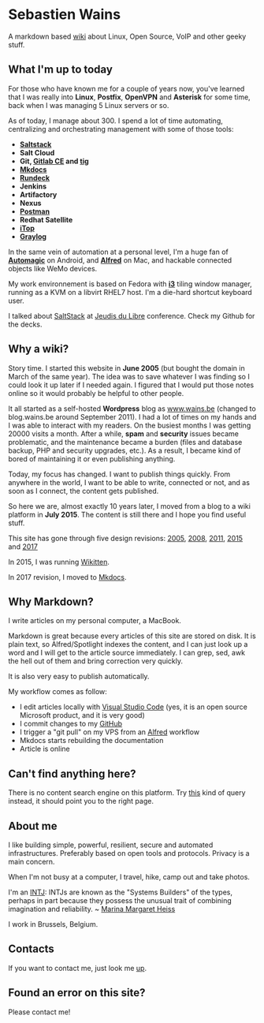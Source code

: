 # Sebastien Wains
A markdown based [wiki] about Linux, Open Source, VoIP and other geeky stuff.

## What I'm up to today

For those who have known me for a couple of years now, you've learned that I was really into **Linux**, **Postfix**, **OpenVPN** and **Asterisk** for some time, back when I was managing 5 Linux servers or so.

As of today, I manage about 300. I spend a lot of time automating, centralizing and orchestrating management with some of those tools:

- **[Saltstack]**
- **Salt Cloud**
- **Git, [Gitlab CE] and [tig]**
- **[Mkdocs]**
- **[Rundeck]**
- **Jenkins**
- **Artifactory**
- **Nexus**
- **[Postman]**
- **Redhat Satellite**
- **[iTop]**
- **[Graylog]**

In the same vein of automation at a personal level, I'm a huge fan of **[Automagic]** on Android, and **[Alfred]** on Mac, and hackable connected objects like WeMo devices.

My work environnement is based on Fedora with **[i3]** tiling window manager, running as a KVM on a libvirt RHEL7 host. I'm a die-hard shortcut keyboard user.

I talked about [SaltStack] at [Jeudis du Libre] conference. Check my Github for the decks.

## Why a wiki?

Story time. I started this website in **June 2005** (but bought the domain in March of the same year). The idea was to save whatever I was finding so I could look it up later if I needed again. I figured that I would put those notes online so it would probably be helpful to other people. 

It all started as a self-hosted **Wordpress** blog as www.wains.be (changed to blog.wains.be around September 2011). I had a lot of times on my hands and I was able to interact with my readers. On the busiest months I was getting 20000 visits a month. After a while, **spam** and **security** issues became problematic, and the maintenance became a burden (files and database backup, PHP and security upgrades, etc.). As a result, I became kind of bored of maintaining it or even publishing anything.

Today, my focus has changed. I want to publish things quickly. From anywhere in the world, I want to be able to write, connected or not, and as soon as I connect, the content gets published.

So here we are, almost exactly 10 years later, I moved from a blog to a wiki platform in **July 2015**. The content is still there and I hope you find useful stuff.

This site has gone through five design revisions: [2005](https://blog.wains.be/Nostalgy/2005.png), [2008](https://blog.wains.be/Nostalgy/2008.png), [2011](https://blog.wains.be/Nostalgy/2011.png), [2015](https://blog.wains.be/Nostalgy/2015.png) and [2017](https://blog.wains.be/Nostalgy/2017.png)

In 2015, I was running [Wikitten](https://github.com/victorstanciu/Wikitten).

In 2017 revision, I moved to [Mkdocs].

## Why Markdown?

I write articles on my personal computer, a MacBook.

Markdown is great because every articles of this site are stored on disk. It is plain text, so Alfred/Spotlight indexes the content, and I can just look up a word and I will get to the article source immediately. I can grep, sed, awk the hell out of them and bring correction very quickly.

It is also very easy to publish automatically.

My workflow comes as follow:

- I edit articles locally with [Visual Studio Code] (yes, it is an open source Microsoft product, and it is very good)
- I commit changes to my [GitHub] 
- I trigger a "git pull" on my VPS from an [Alfred] workflow
- Mkdocs starts rebuilding the documentation
- Article is online

## Can't find anything here?
There is no content search engine on this platform. Try [this] kind of query instead, it should point you to the right page.

## About me
I like building simple, powerful, resilient, secure and automated infrastructures. Preferably based on open tools and protocols. Privacy is a main concern.

When I'm not busy at a computer, I travel, hike, camp out and take photos.

I'm an [INTJ]: INTJs are known as the "Systems Builders" of the types, perhaps in part because they possess the unusual trait of combining imagination and reliability. ~ [Marina Margaret Heiss](http://typelogic.com/intj.html)

I work in Brussels, Belgium.

## Contacts
If you want to contact me, just look me [up].

## Found an error on this site?
Please contact me!

[this]: https://github.com/sebw/blog.wains.be/search?utf8=%E2%9C%93&q=postfix
[up]: https://duckduckgo.com/?q=Sebastien+Wains
[wiki]: http://www.mkdocs.org/
[Mkdocs]: http://www.mkdocs.org/
[markdownx]: https://play.google.com/store/apps/details?id=com.ryeeeeee.markdownx
[macdown]: http://macdown.uranusjr.com/
[GitHub]: https://github.com/sebw/
[Alfred]: https://www.alfredapp.com/
[Automagic]: https://automagic4android.com/
[Rundeck]: http://www.rundeck.org
[Gitlab CE]: https://about.gitlab.com/downloads/
[Saltstack]: https://www.saltstack.com
[iTop]: https://www.combodo.com/itop-193
[INTJ]: https://en.wikipedia.org/wiki/INTJ
[Graylog]: https://www.graylog.org/
[i3]: https://i3wm.org/
[Postman]: https://www.getpostman.com/
[tig]: http://jonas.nitro.dk/tig/
[Visual Studio Code]: https://code.visualstudio.com/
[Jeudis du Libre]: http://www.jeudisdulibre.be
